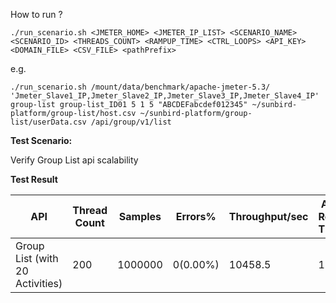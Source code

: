 How to run ?

```
./run_scenario.sh <JMETER_HOME> <JMETER_IP_LIST> <SCENARIO_NAME> <SCENARIO_ID> <THREADS_COUNT> <RAMPUP_TIME> <CTRL_LOOPS> <API_KEY> <DOMAIN_FILE> <CSV_FILE> <pathPrefix>
```

e.g.
```
./run_scenario.sh /mount/data/benchmark/apache-jmeter-5.3/ 'Jmeter_Slave1_IP,Jmeter_Slave2_IP,Jmeter_Slave3_IP,Jmeter_Slave4_IP' group-list group-list_ID01 5 1 5 "ABCDEFabcdef012345" ~/sunbird-platform/group-list/host.csv ~/sunbird-platform/group-list/userData.csv /api/group/v1/list
```

**Test Scenario:**

Verify Group List api scalability

**Test Result**

| API                            | Thread Count | Samples  | Errors%   | Throughput/sec  | Avg Resp Time |   95th pct  |  99th pct   |
| -------------------------------| -------------| -------- | --------- | --------------- | --------------|-------------|-------------|
| Group List (with 20 Activities)| 200          | 1000000  | 0(0.00%) | 10458.5         | 12            |    20       |   36        |
